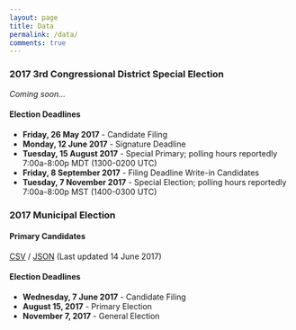```yaml
---
layout: page
title: Data
permalink: /data/
comments: true
---
```


### 2017 3rd Congressional District Special Election
_Coming soon..._

<aside class="notice">
  <h4>Election Deadlines</h4>
  <ul>
    <li><strong><i class="em em-white_check_mark"></i> Friday, 26 May 2017</strong> - Candidate Filing</li>
    <li><strong><i class="em em-white_check_mark"></i> Monday, 12 June 2017</strong> - Signature Deadline</li>
    <li><strong>Tuesday, 15 August 2017</strong> - Special Primary; polling hours reportedly 7:00a-8:00p MDT (1300-0200 UTC)</li>
    <li><strong>Friday, 8 September 2017</strong> - Filing Deadline Write-in Candidates</li>
    <li><strong>Tuesday, 7 November 2017</strong> - Special Election; polling hours reportedly 7:00a-8:00p MST (1400-0300 UTC)</li>
  </ul>
</aside>

### 2017 Municipal Election
#### Primary Candidates
[CSV](2017-utah-elections-primary.csv) / [JSON](2017-utah-elections-primary.json) (Last updated 14 June 2017)

<aside class="notice">
  <h4>Election Deadlines</h4>
  <ul>
    <li><strong><i class="em em-white_check_mark"></i> Wednesday, 7 June 2017</strong> - Candidate Filing</li>
    <li><strong>August 15, 2017</strong> - Primary Election</li>
    <li><strong>November 7, 2017</strong> - General Election</li>
  </ul>
</aside>
